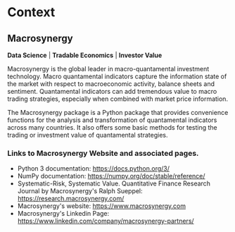 # Context

## Macrosynergy

**Data Science** | **Tradable Economics** | **Investor Value**

Macrosynergy is the global leader in macro-quantamental investment technology. Macro
quantamental indicators capture the information state of the market with respect to
macroeconomic activity, balance sheets and sentiment. Quantamental indicators can add
tremendous value to macro trading strategies, especially when combined with market price
information.

The Macrosynergy package is a Python package that provides convenience functions for the
analysis and transformation of quantamental indicators across many countries. It also
offers some basic methods for testing the trading or investment value of quantamental
strategies.

### Links to Macrosynergy Website and associated pages.

- Python 3 documentation: <https://docs.python.org/3/>
- NumPy documentation: <https://numpy.org/doc/stable/reference/>
- Systematic-Risk, Systematic Value. Quantitative Finance Research
  Journal by Macrosynergy's Ralph Sueppel:
  <https://research.macrosynergy.com/>
- Macrosynergy's website: <https://www.macrosynergy.com>
- Macrosynergy's Linkedin Page:
  <https://www.linkedin.com/company/macrosynergy-partners/>
